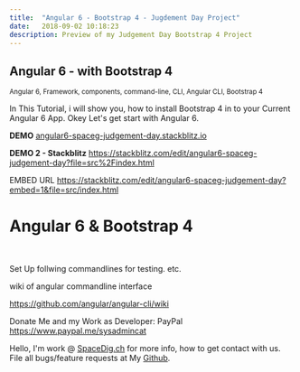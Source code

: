 ```yaml
---
title:  "Angular 6 - Bootstrap 4 - Jugdement Day Project"
date:   2018-09-02 10:18:23
description: Preview of my Judgement Day Bootstrap 4 Project 
---
```

<h2 id="this-post-is-the-last-of-a-series-of-posts-in-which-i-write-about-the-observable-type-in-the-first-post-we-went-ahead-writing-an-observable-from-scratch-in-order-to-fully-understand-it-we-then-explored-how-to-create-observables-from-values-arrays-dom-events-and-promises-this-time-well-focus-on-compositions-by-rewriting-some-basic-composition-operators">
Angular 6 - with Bootstrap 4</h2>

<small>Angular 6, Framework, components, command-line, CLI, Angular CLI, Bootstrap 4 </small>

In This Tutorial, i will show you, how to install Bootstrap 4 in to your Current Angular 6 App. 
Okey Let's get start with Angular 6. 

<strong>DEMO</strong> <a href="https://angular6-spaceg-judgement-day.stackblitz.io/">angular6-spaceg-judgement-day.stackblitz.io </a>

<strong>DEMO 2 - Stackblitz</strong> <a href="https://stackblitz.com/edit/angular6-spaceg-judgement-day?file=src%2Findex.html">https://stackblitz.com/edit/angular6-spaceg-judgement-day?file=src%2Findex.html</a>

EMBED URL 
 <a href="https://stackblitz.com/edit/angular6-spaceg-judgement-day?embed=1&file=src/index.html">https://stackblitz.com/edit/angular6-spaceg-judgement-day?embed=1&file=src/index.html
</a>

<h1>Angular 6 & Bootstrap 4</h1>

<img class="card-img-top" src="https://spaceg.github.io/assets/images/ezgif.com-video-to-gif.gif" alt="">

<img class="card-img-top" src="https://spaceg.github.io/assets/images/ezgif.com-video-to-gif%20(2).gif" alt="">

<img class="card-img-top" src="https://spaceg.github.io/assets/images/ezgif.com-video-to-gif%20(3).gif" alt="">



Set Up follwing commandlines for testing. etc.

wiki of angular commandline interface 

<a href="https://github.com/angular/angular-cli/wiki">https://github.com/angular/angular-cli/wiki </a>




Donate Me and my Work as Developer: PayPal <a href="https://www.paypal.me/sysadmincat">https://www.paypal.me/sysadmincat </a>


 Hello, I'm work @ [SpaceDig.ch][spacedig] for more info, how to get contact with us. File all bugs/feature requests at My  [Github][jekyll-gh].

[jekyll-gh]: https://github.com/spaceg
[spacedig]:    http://spacedig.ch

